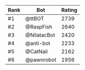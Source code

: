 Rank|Bot|Rating
---|---|---
#1|@ttBOT|2739
#2|@RaspFish|2640
#3|@NilatacBot|2420
#4|@anti-bot|2233
#5|@CatNail|2162
#6|@pawnrobot|1956
